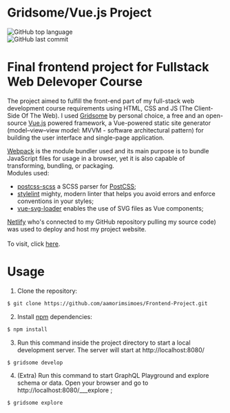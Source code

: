 # Gridsome/Vue.js Project
<p align="left">
  <img alt="GitHub top language" src="https://img.shields.io/github/languages/top/aamorimsimoes/Frontend-Project?style=for-the-badge">
  </br>
  <img alt="GitHub last commit" src="https://img.shields.io/github/last-commit/aamorimsimoes/Frontend-Project?style=for-the-badge">
</p>


# Final frontend project for Fullstack Web Delevoper Course

The project aimed to fulfill the front-end part of my full-stack web development course requirements using HTML, CSS and JS (The Client-Side Of The Web). 
I used [Gridsome](https://gridsome.org/) by personal choice, a free and an open-source [Vue.js](https://vuejs.org/) powered framework, a Vue-powered static site generator (model–view–view model: MVVM - software architectural pattern) for building the user interface and single-page application.

[Webpack](https://webpack.js.org/) is the module bundler used and its main purpose is to bundle JavaScript files for usage in a browser, yet it is also capable of transforming, bundling, or packaging.
</br>
Modules used:
</br>
- [postcss-scss](https://www.npmjs.com/package/postcss-scss) a SCSS parser for [PostCSS](https://postcss.org/);
- [stylelint](https://stylelint.io/) mighty, modern linter that helps you avoid errors and enforce conventions in your styles;
- [vue-svg-loader](https://vue-svg-loader.js.org/) enables the use of SVG files as Vue components; 

[Netlify](https://www.netlify.com/) who's connected to my GitHub repository pulling my source code) was used to deploy and host my project website.
</br></br>
To visit, click [here](https://frontendproject.netlify.app/).

# Usage

1. Clone the repository:
```bash
$ git clone https://github.com/aamorimsimoes/Frontend-Project.git
```
2. Install [npm](https://www.npmjs.com/) dependencies:
```bash
$ npm install
```
3. Run this command inside the project directory to start a local development server. The server will start at http://localhost:8080/
```bash
$ gridsome develop
```
4. (Extra) Run this command to start GraphQL Playground and explore schema or data. Open your browser and go to http://localhost:8080/___explore ;
```bash
$ gridsome explore
```

